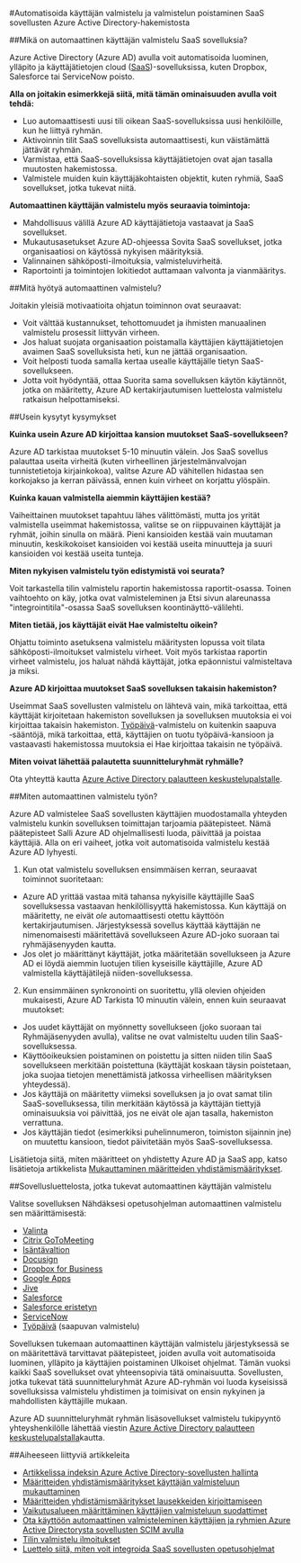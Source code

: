 <properties
    pageTitle="Automaattinen SaaS sovelluksen käyttäjän valmistelu Azure AD | Microsoft Azure"
    description="Johdanto käyttämisestä Azure AD automaattisesti valmistelu varaustiedoista valmistelu ja käyttäjätilien päivittyä kolmannen osapuolen SaaS lisäsovellukset jatkuvasti."
    services="active-directory"
    documentationCenter=""
    authors="asmalser-msft"
    manager="femila"
    editor=""/>

<tags
    ms.service="active-directory"
    ms.devlang="na"
    ms.topic="article"
    ms.tgt_pltfrm="na"
    ms.workload="identity"
    ms.date="02/09/2016"
    ms.author="asmalser-msft"/>

#<a name="automate-user-provisioning-and-deprovisioning-to-saas-applications-with-azure-active-directory"></a>Automatisoida käyttäjän valmistelu ja valmistelun poistaminen SaaS sovellusten Azure Active Directory-hakemistosta

##<a name="what-is-automated-user-provisioning-for-saas-apps"></a>Mikä on automaattinen käyttäjän valmistelu SaaS sovelluksia?

Azure Active Directory (Azure AD) avulla voit automatisoida luominen, ylläpito ja käyttäjätietojen cloud ([SaaS](https://azure.microsoft.com/overview/what-is-saas/))-sovelluksissa, kuten Dropbox, Salesforce tai ServiceNow poisto.

**Alla on joitakin esimerkkejä siitä, mitä tämän ominaisuuden avulla voit tehdä:**

- Luo automaattisesti uusi tili oikean SaaS-sovelluksissa uusi henkilöille, kun he liittyä ryhmän.
- Aktivoinnin tilit SaaS sovelluksista automaattisesti, kun väistämättä jättävät ryhmän.
- Varmistaa, että SaaS-sovelluksissa käyttäjätietojen ovat ajan tasalla muutosten hakemistossa.
- Valmistele muiden kuin käyttäjäkohtaisten objektit, kuten ryhmiä, SaaS sovellukset, jotka tukevat niitä.

**Automaattinen käyttäjän valmistelu myös seuraavia toimintoja:**

- Mahdollisuus välillä Azure AD käyttäjätietoja vastaavat ja SaaS sovellukset.
- Mukautusasetukset Azure AD-ohjeessa Sovita SaaS sovellukset, jotka organisaatiosi on käytössä nykyisen määrityksiä.
- Valinnainen sähköposti-ilmoituksia, valmisteluvirheitä.
- Raportointi ja toimintojen lokitiedot auttamaan valvonta ja vianmääritys.

##<a name="why-use-automated-provisioning"></a>Mitä hyötyä automaattinen valmistelu?

Joitakin yleisiä motivaatioita ohjatun toiminnon ovat seuraavat:

- Voit välttää kustannukset, tehottomuudet ja ihmisten manuaalinen valmistelu prosessit liittyvän virheen.
- Jos haluat suojata organisaation poistamalla käyttäjien käyttäjätietojen avaimen SaaS sovelluksista heti, kun ne jättää organisaation.
- Voit helposti tuoda samalla kertaa usealle käyttäjälle tietyn SaaS-sovellukseen.
- Jotta voit hyödyntää, ottaa Suorita sama sovelluksen käytön käytännöt, jotka on määritetty, Azure AD kertakirjautumisen luettelosta valmistelu ratkaisun helpottamiseksi.

##<a name="frequently-asked-questions"></a>Usein kysytyt kysymykset

**Kuinka usein Azure AD kirjoittaa kansion muutokset SaaS-sovellukseen?**

Azure AD tarkistaa muutokset 5-10 minuutin välein. Jos SaaS sovellus palauttaa useita virheitä (kuten virheellinen järjestelmänvalvojan tunnistetietoja kirjainkokoa), valitse Azure AD vähitellen hidastaa sen korkojakso ja kerran päivässä, ennen kuin virheet on korjattu ylöspäin.

**Kuinka kauan valmistella aiemmin käyttäjien kestää?**

Vaiheittainen muutokset tapahtuu lähes välittömästi, mutta jos yrität valmistella useimmat hakemistossa, valitse se on riippuvainen käyttäjät ja ryhmät, joihin sinulla on määrä. Pieni kansioiden kestää vain muutaman minuutin, keskikokoiset kansioiden voi kestää useita minuutteja ja suuri kansioiden voi kestää useita tunteja.

**Miten nykyisen valmistelu työn edistymistä voi seurata?**

Voit tarkastella tilin valmistelu raportin hakemistossa raportit-osassa. Toinen vaihtoehto on käy, jotka ovat valmisteleminen ja Etsi sivun alareunassa "integrointitila"-osassa SaaS sovelluksen koontinäyttö-välilehti.

**Miten tietää, jos käyttäjät eivät Hae valmisteltu oikein?**

Ohjattu toiminto asetuksena valmistelu määritysten lopussa voit tilata sähköposti-ilmoitukset valmistelu virheet. Voit myös tarkistaa raportin virheet valmistelu, jos haluat nähdä käyttäjät, jotka epäonnistui valmisteltava ja miksi.

**Azure AD kirjoittaa muutokset SaaS sovelluksen takaisin hakemiston?**

Useimmat SaaS sovellusten valmistelu on lähtevä vain, mikä tarkoittaa, että käyttäjät kirjoitetaan hakemiston sovelluksen ja sovelluksen muutoksia ei voi kirjoittaa takaisin hakemiston. [Työpäivä](https://msdn.microsoft.com/library/azure/dn762434.aspx)-valmistelu on kuitenkin saapuva ‑sääntöjä, mikä tarkoittaa, että, käyttäjien on tuotu työpäivä-kansioon ja vastaavasti hakemistossa muutoksia ei Hae kirjoittaa takaisin ne työpäivä.

**Miten voivat lähettää palautetta suunnitteluryhmät ryhmälle?**

Ota yhteyttä kautta [Azure Active Directory palautteen keskustelupalstalle](https://feedback.azure.com/forums/169401-azure-active-directory/).

##<a name="how-does-automated-provisioning-work"></a>Miten automaattinen valmistelu työn?

Azure AD valmistelee SaaS sovellusten käyttäjien muodostamalla yhteyden valmistelu kunkin sovelluksen toimittajan tarjoamia päätepisteet. Nämä päätepisteet Salli Azure AD ohjelmallisesti luoda, päivittää ja poistaa käyttäjiä. Alla on eri vaiheet, jotka voit automatisoida valmistelu kestää Azure AD lyhyesti.

1. Kun otat valmistelu sovelluksen ensimmäisen kerran, seuraavat toiminnot suoritetaan:
 - Azure AD yrittää vastaa mitä tahansa nykyisille käyttäjille SaaS sovelluksessa vastaavan henkilöllisyyttä hakemistossa. Kun käyttäjä on määritetty, ne eivät *ole* automaattisesti otettu käyttöön kertakirjautumisen. Järjestyksessä sovellus käyttää käyttäjän ne nimenomaisesti määritettävä sovellukseen Azure AD-joko suoraan tai ryhmäjäsenyyden kautta.
 - Jos olet jo määrittänyt käyttäjät, jotka määritetään sovellukseen ja Azure AD ei löydä aiemmin luotujen tilien kyseisille käyttäjille, Azure AD valmistella käyttäjätilejä niiden-sovelluksessa.
2. Kun ensimmäinen synkronointi on suoritettu, yllä olevien ohjeiden mukaisesti, Azure AD Tarkista 10 minuutin välein, ennen kuin seuraavat muutokset:
 - Jos uudet käyttäjät on myönnetty sovellukseen (joko suoraan tai Ryhmäjäsenyyden avulla), valitse ne ovat valmisteltu uuden tilin SaaS-sovelluksessa.
 - Käyttöoikeuksien poistaminen on poistettu ja sitten niiden tilin SaaS sovellukseen merkitään poistettuna (käyttäjät koskaan täysin poistetaan, joka suojaa tietojen menettämistä jatkossa virheellisen määrityksen yhteydessä).
 - Jos käyttäjä on määritetty viimeksi sovelluksen ja jo ovat samat tilin SaaS-sovelluksessa, tilin merkitään käytössä ja käyttäjän tiettyjä ominaisuuksia voi päivittää, jos ne eivät ole ajan tasalla, hakemiston verrattuna.
 - Jos käyttäjän tiedot (esimerkiksi puhelinnumeron, toimiston sijainnin jne) on muutettu kansioon, tiedot päivitetään myös SaaS-sovelluksessa.

Lisätietoja siitä, miten määritteet on yhdistetty Azure AD ja SaaS app, katso lisätietoja artikkelista [Mukauttaminen määritteiden yhdistämismääritykset](active-directory-saas-customizing-attribute-mappings.md).

##<a name="list-of-apps-that-support-automated-user-provisioning"></a>Sovellusluettelosta, jotka tukevat automaattinen käyttäjän valmistelu

Valitse sovelluksen Nähdäksesi opetusohjelman automaattinen valmistelu sen määrittämisestä:

- [Valinta](http://go.microsoft.com/fwlink/?LinkId=286016)
- [Citrix GoToMeeting](http://go.microsoft.com/fwlink/?LinkId=309580)
- [Isäntävaltion](http://go.microsoft.com/fwlink/?LinkId=309575)
- [Docusign](http://go.microsoft.com/fwlink/?LinkId=403254)
- [Dropbox for Business](http://go.microsoft.com/fwlink/?LinkId=309581)
- [Google Apps](http://go.microsoft.com/fwlink/?LinkId=309577)
- [Jive](http://go.microsoft.com/fwlink/?LinkId=309591)
- [Salesforce](http://go.microsoft.com/fwlink/?LinkId=286017)
- [Salesforce eristetyn](http://go.microsoft.com/fwlink/?LinkId=327869)
- [ServiceNow](http://go.microsoft.com/fwlink/?LinkId=309587)
- [Työpäivä](http://go.microsoft.com/fwlink/?LinkId=690250) (saapuvan valmistelu)

Sovelluksen tukemaan automaattinen käyttäjän valmistelu järjestyksessä se on määritettävä tarvittavat päätepisteet, joiden avulla voit automatisoida luominen, ylläpito ja käyttäjien poistaminen Ulkoiset ohjelmat. Tämän vuoksi kaikki SaaS sovellukset ovat yhteensopivia tätä ominaisuutta. Sovellusten, jotka tukevat tätä suunnitteluryhmät Azure AD-ryhmän voi luoda kyseisissä sovelluksissa valmistelu yhdistimen ja toimisivat on ensin nykyinen ja mahdollisten käyttäjille mukaan.

Azure AD suunnitteluryhmät ryhmän lisäsovellukset valmistelu tukipyyntö yhteyshenkilölle lähettää viestin [Azure Active Directory palautteen keskustelupalstalla](https://feedback.azure.com/forums/169401-azure-active-directory/)kautta.

##<a name="related-articles"></a>Aiheeseen liittyviä artikkeleita

- [Artikkelissa indeksin Azure Active Directory-sovellusten hallinta](active-directory-apps-index.md)
- [Määritteiden yhdistämismääritykset käyttäjän valmisteluun mukauttaminen](active-directory-saas-customizing-attribute-mappings.md)
- [Määritteiden yhdistämismääritykset lausekkeiden kirjoittamiseen](active-directory-saas-writing-expressions-for-attribute-mappings.md)
- [Vaikutusalueen määrittäminen käyttäjien valmisteluun suodattimet](active-directory-saas-scoping-filters.md)
- [Ota käyttöön automaattinen valmisteleminen käyttäjien ja ryhmien Azure Active Directorysta sovellusten SCIM avulla](active-directory-scim-provisioning.md)
- [Tilin valmistelu ilmoitukset](active-directory-saas-account-provisioning-notifications.md)
- [Luettelo siitä, miten voit integroida SaaS sovellusten opetusohjelmat](active-directory-saas-tutorial-list.md)
